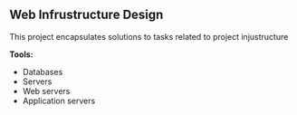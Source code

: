 ## Web Infrustructure Design  
This project encapsulates solutions to tasks related to project injustructure

**Tools:**
+ Databases
+ Servers
+ Web servers
+ Application servers